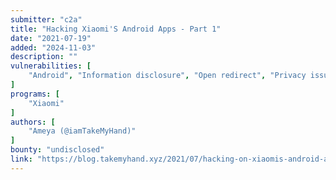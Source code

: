 ```yaml
---
submitter: "c2a"
title: "Hacking Xiaomi'S Android Apps - Part 1"
date: "2021-07-19"
added: "2024-11-03"
description: ""
vulnerabilities: [
    "Android", "Information disclosure", "Open redirect", "Privacy issue"
]
programs: [
    "Xiaomi"
]
authors: [
    "Ameya (@iamTakeMyHand)"
]
bounty: "undisclosed"
link: "https://blog.takemyhand.xyz/2021/07/hacking-on-xiaomis-android-apps.html"
---
```




